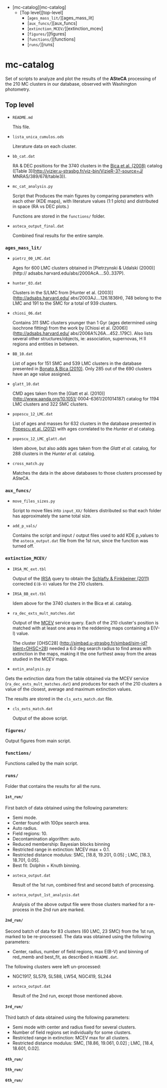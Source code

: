 

<!-- MarkdownTOC -->

- [mc-catalog][mc-catalog]
  - [Top level][top-level]
    - [`ages_mass_lit/`][ages_mass_lit]
    - [`aux_funcs/`][aux_funcs]
    - [`extinction_MCEV/`][extinction_mcev]
    - [`figures/`][figures]
    - [`functions/`][functions]
    - [`runs/`][runs]

<!-- /MarkdownTOC -->


# mc-catalog

Set of scripts to analyze and plot the results of the **ASteCA** processing of
the 210 MC clusters in our database, observed with Washington photometry.

## Top level

* `README.md`

  This file.

* `lista_unica_cumulos.ods`

  Literature data on each cluster.

* `bb_cat.dat`

  RA & DEC positions for the 3740 clusters in the
  [Bica et al. (2008)](http://cdsads.u-strasbg.fr/abs/2008MNRAS.389..678B)
  catalog ([Table 3](http://vizier.u-strasbg.fr/viz-bin/VizieR-3?-source=J/
  MNRAS/389/678/table3)).

* `mc_cat_analysis.py`

  Script that Produces the main figures by comparing parameters with each other
  (KDE maps), with literature values (1:1 plots) and distributed in space
  (RA vs DEC plots.)

  Functions are stored in the `functions/` folder.

* `asteca_output_final.dat`

  Combined final results for the entire sample.


### `ages_mass_lit/`

* `pietrz_00_LMC.dat`

  Ages for 600 LMC clusters obtained in [Pietrzynski & Udalski (2000)](http://
  adsabs.harvard.edu/abs/2000AcA....50..337P).

* `hunter_03.dat`

   Clusters in the S/LMC from [Hunter et al. (2003)](http://adsabs.harvard.edu/
   abs/2003AJ....126.1836H), 748 belong to the LMC and 191 to the SMC for a
   total of 939 clusters.

* `chiosi_06.dat`

  Contains 311 SMC clusters younger than 1 Gyr (ages determined using isochrone
  fitting) from the work by [Chiosi et al. (2006)](http://adsabs.harvard.edu/
  abs/2006A%26A...452..179C). Also lists several other structures/objects, ie:
  association, supernovas, H II regions and entities in between.

* `BB_10.dat`

  List of ages for 151 SMC and 539 LMC clusters in the database presented in
  [Bonato & Bica (2010)](http://cdsads.u-strasbg.fr/abs/2010MNRAS.403..996B).
  Only 285 out of the 690 clusters have an age value assigned.

* `glatt_10.dat`

  CMD ages taken from the [Glatt et al. (2010)](http://www.aanda.org/10.1051/
  0004-6361/201014187) catalog for 1194 LMC clusters and 322 SMC clusters.

* `popescu_12_LMC.dat`

  List of ages and masses for 632 clusters in the database presented in
  [Popescu et al. (2012)](http://adsabs.harvard.edu/abs/2012ApJ...751..122P)
  with ages correlated to the *Hunter et al* catalog.

* `popescu_12_LMC_glatt.dat`

  Idem above, but also adds ages taken from the *Glatt et al.* catalog, for
  288 clusters in the *Hunter et al.* catalog.

* `cross_match.py`

  Matches the data in the above databases to those clusters processed by
  ASteCA.


### `aux_funcs/`

* `move_files_sizes.py`

  Script to move files into `input_XX/` folders distributed so that each
  folder has approximately the same total size.

* `add_p_vals/`

  Contains the script and input / output files used to add KDE p_values
  to the `asteca_output.dat` file from the 1st run, since the function was
  turned off.


### `extinction_MCEV/`

* `IRSA_MC_ext.tbl`

  Output of the [IRSA](http://irsa.ipac.caltech.edu/applications/DUST/) query to
  obtain the [Schlafly & Finkbeiner
  (2011)](http://adsabs.harvard.edu/abs/2011ApJ...737..103S) corrected `E(B-V)`
  values for the 210 clusters.

* `IRSA_BB_ext.tbl`

  Idem above for the 3740 clusters in the Bica et al. catalog.

* `ra_dec_exts_mult_matches.dat`

  Output of the [MCEV](http://dc.zah.uni-heidelberg.de/mcextinct/q/cone/form)
  service query. Each of the 210 cluster's position is matched with at least
  one area in the reddening maps containing a E(V-I) value.

  The cluster [OHSC28]
  (http://simbad.u-strasbg.fr/simbad/sim-id?Ident=OHSC+28)
  needed a 6.0 deg search radius to find areas with extinction in the maps,
  making it the one furthest away from the areas studied in the MCEV maps.

* `extin_analysis.py`

 Gets the extinction data from the table obtained via the MCEV service
 (`ra_dec_exts_mult_matches.dat`) and produces for each of the 210 clusters a
 value of the closest, average and maximum extinction values.

 The results are stored in the `cls_exts_match.dat` file.

* `cls_exts_match.dat`

  Output of the above script.

### `figures/`

   Output figures from main script.

### `functions/`

   Functions called by the main script.
### `runs/`

 Folder that contains the results for all the runs.

#### `1st_run/`

First batch of data obtained using the following parameters:

  - Semi mode.
  - Center found with 100px search area.
  - Auto radius.
  - Field regions: 10.
  - Decontamination algorithm: auto.
  - Reduced membership: Bayesian blocks binning
  - Restricted range in extinction: MCEV max + 0.1.
  - Restricted distance modulus:  SMC, [18.8, 19.201, 0.05] ;
    LMC, [18.3, 18.701, 0.05].
  - Best fit: Dolphin + Knuth binning.

* `asteca_output.dat`

  Result of the 1st run, combined first and second batch of processing.

* `asteca_output_1st_analysis.dat`

  Analysis of the above output file were those clusters marked for a re-process
  in the 2nd run are marked.

#### `2nd_run/`

Second batch of data for 83 clusters (60 LMC, 23 SMC) from the 1st run,
marked to be re-processed. The data was obtained using the following
parameters:

  - Center, radius, number of field regions, max E(B-V) and binning of red_memb
   and best_fit, as described in `README.dat`.

The following clusters were left un-processed:

  - NGC1917, SL579, SL588, LW54, NGC419, SL244

* `asteca_output.dat`

  Result of the 2nd run, except those mentioned above.

#### `3rd_run/`

  Third batch of data obtained using the following parameters:

  - Semi mode with center and radius fixed for several clusters.
  - Number of field regions set individually for some clusters.
  - Restricted range in extinction: MCEV max for all clusters.
  - Restricted distance modulus:  SMC, [18.86, 19.061, 0.02] ;
    LMC, [18.4, 18.601, 0.02].

#### `4th_run/`

#### `5th_run/`

#### `6th_run/`
